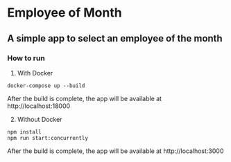 # Employee of Month
## A simple app to select an employee of the month

### How to run
1. With Docker
```shell
docker-compose up --build
```
After the build is complete, the app will be available at http://localhost:18000

2. Without Docker
```shell
npm install
npm run start:concurrently
```

After the build is complete, the app will be available at http://localhost:3000